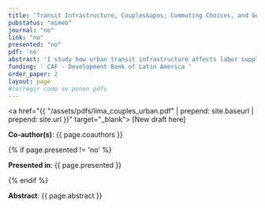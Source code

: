 ```yaml
---
title: 'Transit Infrastructure, Couples&apos; Commuting Choices, and Gender Inequality'
pubstatus: "mimeo"
journal: "no"
link: "no"
presented: "no"
pdf: 'no' 
abstract: 'I study how urban transit infrastructure affects labor supply and gender inequality in the presence of married households. In such households, labor and commuting decisions are made jointly. When one spouse earns a higher wage, the household may sacrifice a portion of the other spouse&apos;s earnings to reduce commuting costs. Therefore, improving commute times can affect one partner&apos;s commuting by impacting their prospects (direct channel) and their spouse&apos;s (indirect channel). I set up a general equilibrium model featuring single and married households and use it to study new transit infrastructure in Lima, Peru. In the counterfactual analysis, areas that experienced the largest reductions in commuting times, the gender gap in real earnings among married households decreased by 12 percent. However, the gap remained unchanged among single households. The gap decreased through the direct channel but increased through the indirect channel.'
funding: ' CAF - Development Bank of Latin America '
order_paper: 2
layout: page
#corregir como se ponen pdfs
---
```


<a href="{{ "/assets/pdfs/lima_couples_urban.pdf" | prepend: site.baseurl | prepend: site.url }}" target="_blank"> [New draft here] </a>

<p><b>Co-author(s)</b>: {{ page.coauthors }} </p>

{% if page.presented != 'no' %}
<p><b>Presented in</b>: {{ page.presented }} </p>
{% endif %}

<div class ="text"><p><b>Abstract</b>: {{ page.abstract }} </p></div>

